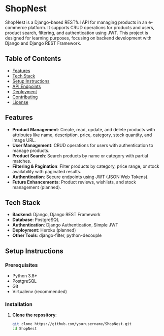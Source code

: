 # ShopNest
ShopNest is a Django-based RESTful API for managing products in an e-commerce platform. It supports CRUD operations for products and users, product search, filtering, and authentication using JWT. This project is designed for learning purposes, focusing on backend development with Django and Django REST Framework.

## Table of Contents
- [Features](#features)
- [Tech Stack](#tech-stack)
- [Setup Instructions](#setup-instructions)
- [API Endpoints](#api-endpoints)
- [Deployment](#deployment)
- [Contributing](#contributing)
- [License](#license)

## Features
- **Product Management**: Create, read, update, and delete products with attributes like name, description, price, category, stock quantity, and image URL.
- **User Management**: CRUD operations for users with authentication to manage products.
- **Product Search**: Search products by name or category with partial matches.
- **Filtering & Pagination**: Filter products by category, price range, or stock availability with paginated results.
- **Authentication**: Secure endpoints using JWT (JSON Web Tokens).
- **Future Enhancements**: Product reviews, wishlists, and stock management (planned).

## Tech Stack
- **Backend**: Django, Django REST Framework
- **Database**: PostgreSQL
- **Authentication**: Django Authentication, Simple JWT
- **Deployment**: Heroku (planned)
- **Other Tools**: django-filter, python-decouple

## Setup Instructions

### Prerequisites
- Python 3.8+
- PostgreSQL
- Git
- Virtualenv (recommended)

### Installation
1. **Clone the repository**:
   ```bash
   git clone https://github.com/yourusername/ShopNest.git
   cd ShopNest
